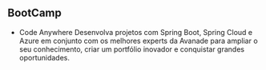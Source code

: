 ## BootCamp

- Code Anywhere
Desenvolva projetos com Spring Boot, Spring Cloud e Azure em conjunto com os melhores experts da Avanade para ampliar o seu conhecimento, criar um portfólio inovador e conquistar grandes oportunidades.
